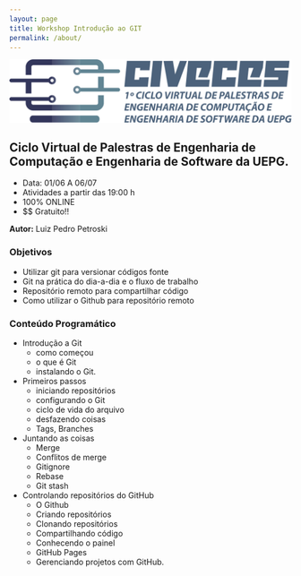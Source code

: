 ```yaml
---
layout: page
title: Workshop Introdução ao GIT
permalink: /about/
---
```

![Logo CIVICES](/docs/assets/img/site/logos/CIVECE_LOGO.png)

## Ciclo Virtual de Palestras de Engenharia de Computação e Engenharia de Software da UEPG.

- Data: 01/06 A 06/07
- Atividades a partir das 19:00 h
- 100% ONLINE
- $$ Gratuito!!


**Autor:** Luiz Pedro Petroski
### Objetivos
- Utilizar git para versionar códigos fonte
- Git na prática do dia-a-dia e o fluxo de trabalho
- Repositório remoto para compartilhar código
- Como utilizar o Github para repositório remoto

### Conteúdo Programático
- Introdução a Git
  - como começou
  - o que é Git
  - instalando o Git.
- Primeiros passos
  - iniciando repositórios
  - configurando o Git
  - ciclo de vida do arquivo
  - desfazendo coisas
  - Tags, Branches
- Juntando as coisas
  - Merge
  - Conflitos de merge
  - Gitignore
  - Rebase
  - Git stash
- Controlando repositórios do GitHub
  - O Github
  - Criando repositórios
  - Clonando repositórios
  - Compartilhando código
  - Conhecendo o painel
  - GitHub Pages
  - Gerenciando projetos com GitHub.